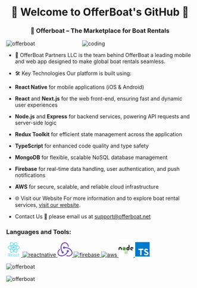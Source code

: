 <h1 align="center">👋 Welcome to OfferBoat's GitHub 👋 </h1>
<h3 align="center">📱 Offerboat – The Marketplace for Boat Rentals </h3>

<img align="right" alt="coding" width="300" src="https://cdn.dribbble.com/users/1668950/screenshots/3863114/rodoshi.gif">
<p align="left"> <img src="https://komarev.com/ghpvc/?username=offerboat&label=Profile%20views&color=0e75b6&style=flat" alt="offerboat" /> </p>

- 👥 OfferBoat Partners LLC is the team behind OfferBoat a leading mobile and web app designed to make global boat rentals seamless.
  
- 🛠️ Key Technologies
Our platform is built using:
- **React Native** for mobile applications (iOS & Android)
- **React** and **Next.js** for the web front-end, ensuring fast and dynamic user experiences
- **Node.js** and **Express** for backend services, powering API requests and server-side logic
- **Redux Toolkit** for efficient state management across the application
- **TypeScript** for enhanced code quality and type safety
- **MongoDB** for flexible, scalable NoSQL database management
- **Firebase** for real-time data handling, user authentication, and push notifications
- **AWS** for secure, scalable, and reliable cloud infrastructure

- 🌐 Visit our Website
  For more information and to explore boat rental services, [visit our website](https://www.offerboat.com).
  
- Contact Us 📧
  please email us at support@offerboat.net 

<h3 align="left">Languages and Tools:</h3>
<p align="left">
  <!-- React -->
  <a href="https://reactjs.org/" target="_blank" rel="noreferrer">
    <img src="https://raw.githubusercontent.com/devicons/devicon/master/icons/react/react-original-wordmark.svg" alt="react" width="40" height="40"/>
  </a>
  <!-- React Native -->
  <a href="https://reactnative.dev/" target="_blank" rel="noreferrer">
    <img src="https://reactnative.dev/img/header_logo.svg" alt="reactnative" width="40" height="40"/>
  </a>
  <!-- Redux -->
  <a href="https://redux.js.org" target="_blank" rel="noreferrer">
    <img src="https://raw.githubusercontent.com/devicons/devicon/master/icons/redux/redux-original.svg" alt="redux" width="40" height="40"/>
  </a>
  <!-- Firebase -->
  <a href="https://firebase.google.com/" target="_blank" rel="noreferrer">
    <img src="https://www.vectorlogo.zone/logos/firebase/firebase-icon.svg" alt="firebase" width="40" height="40"/>
  </a>
  <!-- AWS -->
  <a href="https://aws.amazon.com/" target="_blank" rel="noreferrer">
    <img src="https://raw.githubusercontent.com/devicons/devicon/master/icons/aws/aws-original-wordmark.svg" alt="aws" width="40" height="40"/>
  </a>
  <!-- Node.js -->
  <a href="https://nodejs.org/" target="_blank" rel="noreferrer">
    <img src="https://raw.githubusercontent.com/devicons/devicon/master/icons/nodejs/nodejs-original-wordmark.svg" alt="nodejs" width="40" height="40"/>
  </a>
  <!-- TypeScript -->
  <a href="https://www.typescriptlang.org/" target="_blank" rel="noreferrer">
    <img src="https://raw.githubusercontent.com/devicons/devicon/master/icons/typescript/typescript-original.svg" alt="typescript" width="40" height="40"/>
  </a>
</p>


<p><img align="center" src="https://github-readme-stats.vercel.app/api/top-langs?username=offerboat&show_icons=true&locale=en&layout=compact" alt="offerboat" /></p>
<p><img align="center" src="https://github-readme-streak-stats.herokuapp.com/?user=offerboat&" alt="offerboat" /></p>
